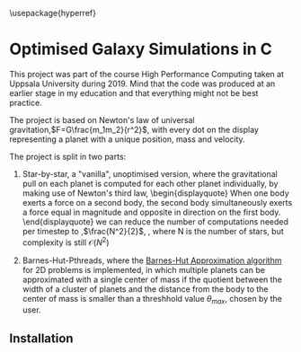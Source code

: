 \usepackage{hyperref}
# Optimised Galaxy Simulations in C

This project was part of the course High Performance Computing taken at Uppsala University during 2019. Mind that the code was produced at an earlier stage in my education and that everything might not be best practice.

The project is based on Newton's law of universal gravitation,$F=G\frac{m_1m_2}{r^2}$, with every dot on the display representing a planet with a unique position, mass and velocity.

The project is split in two parts:

1. Star-by-star, a "vanilla", unoptimised version, where the gravitational pull on each planet is computed for each other planet individually, by making use of Newton's third law, 
\begin{displayquote}
When one body exerts a force on a second body, the second body simultaneously exerts a force equal in magnitude and opposite in direction on the first body.
\end{displayquote}
we can reduce the number of computations needed per timestep to ,$\frac{N^2}{2}$, , where N is the number of stars, but complexity is still $\mathcal{O}(N^2)$
 
2. Barnes-Hut-Pthreads, where the [Barnes-Hut Approximation algorithm](https://en.wikipedia.org/wiki/Barnes%E2%80%93Hut_simulation) for 2D problems is implemented, in which multiple planets can be approximated with a single center of mass if the quotient between the width of a cluster of planets and the distance from the body to the center of mass is smaller than a  threshhold value $\theta_{max}$, chosen by the user. 


## Installation

